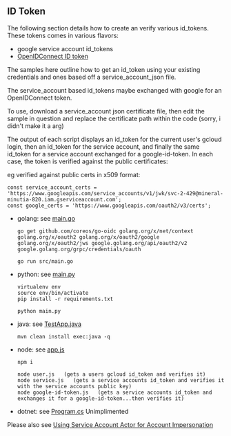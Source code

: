 ## ID Token


The following section details how to create an verify various id_tokens.  These tokens comes in various flavors:

* google service account id_tokens
* [OpenIDConnect ID token](https://developers.google.com/actions/reference/rest/Shared.Types/AssertionType)


The samples here outline how to get an id_token using your existing credentials and ones based off a service_account_json file.

The service_account based id_tokens maybe exchanged with google for an OpenIDConnect token.

To use, download a service_account json certificate file, then edit the sample in question and replace the certificate path within the code
(sorry, i didn't make it a arg)


The output of each script displays an id_token for the current user's gcloud login, then an id_token for the service account, and finally the same id_token
for a service account exchanged for a google-id-token.  In each case, the token is verified against the public certificates:

eg verified against public certs in x509 format:

```
const service_account_certs = 'https://www.googleapis.com/service_accounts/v1/jwk/svc-2-429@mineral-minutia-820.iam.gserviceaccount.com';
const google_certs = 'https://www.googleapis.com/oauth2/v3/certs';
```

- golang:  see [main.go](golang/main.go)
  ```
  go get github.com/coreos/go-oidc golang.org/x/net/context golang.org/x/oauth2 golang.org/x/oauth2/google golang.org/x/oauth2/jws google.golang.org/api/oauth2/v2 google.golang.org/grpc/credentials/oauth

  go run src/main.go
  ```

- python:  see [main.py](python/main.py)
  ```
  virtualenv env
  source env/bin/activate
  pip install -r requirements.txt

  python main.py
  ```

- java:  see [TestApp.java](java/src/main/java/com/test/TestApp.java)
  ```
  mvn clean install exec:java -q
  ```

- node:  see [app.js](node/app.js)
  ```
  npm i

  node user.js   (gets a users gcloud id_token and verifies it)
  node service.js   (gets a service accounts id_token and verifies it with the service accounts public key)
  node google-id-token.js   (gets a service accounts id_token and exchanges it for a google-id-token...then verifies it)    
  ```  

- dotnet:  see [Program.cs](dotnet/Program.cs)
  Unimplimented

Please also see [Using Service Account Actor for Account Impersonation](../auth/tokens)
